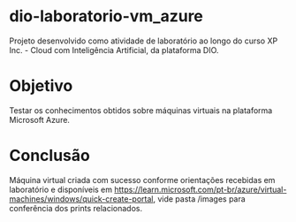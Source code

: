 # dio-laboratorio-vm_azure
Projeto desenvolvido como atividade de laboratório ao longo do curso XP Inc. - Cloud com Inteligência Artificial, da plataforma DIO.

# Objetivo
Testar os conhecimentos obtidos sobre máquinas virtuais na plataforma Microsoft Azure.

# Conclusão
Máquina virtual criada com sucesso conforme orientações recebidas em laboratório e disponíveis em https://learn.microsoft.com/pt-br/azure/virtual-machines/windows/quick-create-portal, vide pasta /images para conferência dos prints relacionados.
